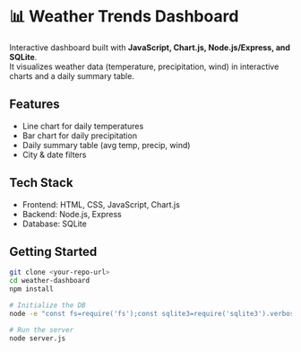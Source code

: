 # 📊 Weather Trends Dashboard

Interactive dashboard built with **JavaScript, Chart.js, Node.js/Express, and SQLite**.  
It visualizes weather data (temperature, precipitation, wind) in interactive charts and a daily summary table.

## Features
- Line chart for daily temperatures  
- Bar chart for daily precipitation  
- Daily summary table (avg temp, precip, wind)  
- City & date filters  

## Tech Stack
- Frontend: HTML, CSS, JavaScript, Chart.js  
- Backend: Node.js, Express  
- Database: SQLite  

## Getting Started
```bash
git clone <your-repo-url>
cd weather-dashboard
npm install

# Initialize the DB
node -e "const fs=require('fs');const sqlite3=require('sqlite3').verbose();const db=new sqlite3.Database('weather.db');db.exec(fs.readFileSync('db/schema.sql','utf8'));db.exec(fs.readFileSync('db/seed.sql','utf8'));db.close();console.log('DB ready.');"

# Run the server
node server.js
